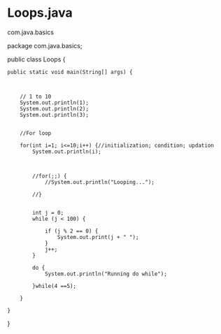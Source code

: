 # Loops.java
com.java.basics

package com.java.basics;

public class Loops {

	public static void main(String[] args) {
		
		
		
		// 1 to 10
		System.out.println(1);
		System.out.println(2);
		System.out.println(3);
        
		
		//For loop
		
		for(int i=1; i<=10;i++) {//initialization; condition; updation
			System.out.println(i);
			
			
			
			//for(;;) {
				//System.out.println("Looping...");
				
			//}
			
			
			int j = 0;
			while (j < 100) {
				 
				if (j % 2 == 0) {
					System.out.print(j + " ");
				}
				j++;
			}
			
			do {
				System.out.println("Running do while");
				
			}while(4 ==5);
			
		}
		
	}

}

